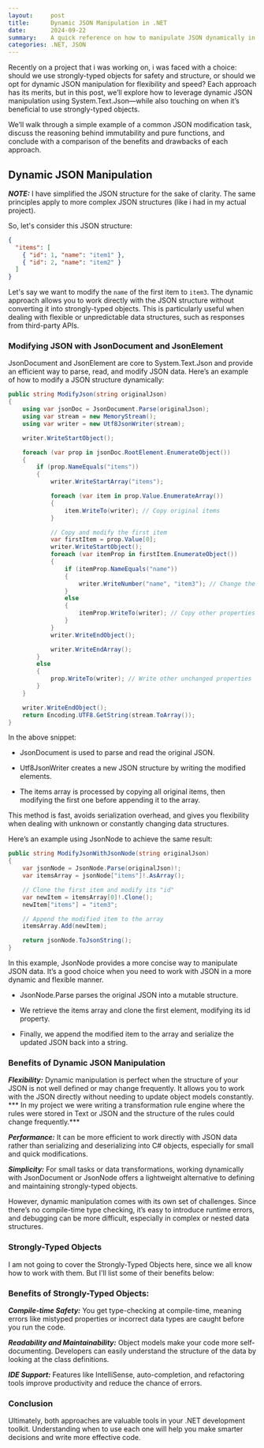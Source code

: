```yaml
---
layout:     post
title:      Dynamic JSON Manipulation in .NET
date:       2024-09-22
summary:    A quick reference on how to manipulate JSON dynamically in .NET. 
categories: .NET, JSON
---
```


Recently on a project that i was working on, i was faced with a choice: should we use strongly-typed objects for safety and structure, or should we opt for dynamic JSON manipulation for flexibility and speed? Each approach has its merits, but in this post, we’ll explore how to leverage dynamic JSON manipulation using System.Text.Json—while also touching on when it’s beneficial to use strongly-typed objects.

We’ll walk through a simple example of a common JSON modification task, discuss the reasoning behind immutability and pure functions, and conclude with a comparison of the benefits and drawbacks of each approach.

## Dynamic JSON Manipulation

***NOTE:*** I have simplified the JSON structure for the sake of clarity. The same principles apply to more complex JSON structures (like i had in my actual project).

So, let's consider this JSON structure:

~~~json
{
  "items": [
    { "id": 1, "name": "item1" },
    { "id": 2, "name": "item2" }
  ]
}
~~~

 Let's say we want to  modify the `name` of the first item to `item3`. The dynamic approach allows you to work directly with the JSON structure without converting it into strongly-typed objects. This is particularly useful when dealing with flexible or unpredictable data structures, such as responses from third-party APIs.

### Modifying JSON with JsonDocument and JsonElement

JsonDocument and JsonElement are core to System.Text.Json and provide an efficient way to parse, read, and modify JSON data. Here’s an example of how to modify a JSON structure dynamically:

~~~csharp
public string ModifyJson(string originalJson)
{
    using var jsonDoc = JsonDocument.Parse(originalJson);
    using var stream = new MemoryStream();
    using var writer = new Utf8JsonWriter(stream);

    writer.WriteStartObject();

    foreach (var prop in jsonDoc.RootElement.EnumerateObject())
    {
        if (prop.NameEquals("items"))
        {
            writer.WriteStartArray("items");

            foreach (var item in prop.Value.EnumerateArray())
            {
                item.WriteTo(writer); // Copy original items
            }

            // Copy and modify the first item
            var firstItem = prop.Value[0];
            writer.WriteStartObject();
            foreach (var itemProp in firstItem.EnumerateObject())
            {
                if (itemProp.NameEquals("name"))
                {
                    writer.WriteNumber("name", "item3"); // Change the ID
                }
                else
                {
                    itemProp.WriteTo(writer); // Copy other properties as-is
                }
            }
            writer.WriteEndObject();

            writer.WriteEndArray();
        }
        else
        {
            prop.WriteTo(writer); // Write other unchanged properties
        }
    }

    writer.WriteEndObject();
    return Encoding.UTF8.GetString(stream.ToArray());
}
~~~

In the above snippet:

- JsonDocument is used to parse and read the original JSON.

- Utf8JsonWriter creates a new JSON structure by writing the modified elements.

- The items array is processed by copying all original items, then modifying the first one before appending it to the array.

This method is fast, avoids serialization overhead, and gives you flexibility when dealing with unknown or constantly changing data structures.

Here’s an example using JsonNode to achieve the same result:

~~~csharp
public string ModifyJsonWithJsonNode(string originalJson)
{
    var jsonNode = JsonNode.Parse(originalJson)!;
    var itemsArray = jsonNode["items"]!.AsArray();

    // Clone the first item and modify its "id"
    var newItem = itemsArray[0]!.Clone();
    newItem["items"] = "item3";

    // Append the modified item to the array
    itemsArray.Add(newItem);

    return jsonNode.ToJsonString();
}
~~~

In this example, JsonNode provides a more concise way to manipulate JSON data. It’s a good choice when you need to work with JSON in a more dynamic and flexible manner.

- JsonNode.Parse parses the original JSON into a mutable structure.

- We retrieve the items array and clone the first element, modifying its id property.

- Finally, we append the modified item to the array and serialize the updated JSON back into a string.


### Benefits of Dynamic JSON Manipulation
***Flexibility:*** Dynamic manipulation is perfect when the structure of your JSON is not well defined or may change frequently. It allows you to work with the JSON directly without needing to update object models constantly. *** In my project we were writing a transformation rule engine where the rules were stored in Text or JSON and the structure of the rules could change frequently.***

***Performance:*** It can be more efficient to work directly with JSON data rather than serializing and deserializing into C# objects, especially for small and quick modifications.

***Simplicity:*** For small tasks or data transformations, working dynamically with JsonDocument or JsonNode offers a lightweight alternative to defining and maintaining strongly-typed objects.

However, dynamic manipulation comes with its own set of challenges. Since there’s no compile-time type checking, it’s easy to introduce runtime errors, and debugging can be more difficult, especially in complex or nested data structures.

### Strongly-Typed Objects

I am not going to cover the Strongly-Typed Objects here, since we all know how to work with them. But I'll list some of their benefits below:

### Benefits of Strongly-Typed Objects:

***Compile-time Safety:*** You get type-checking at compile-time, meaning errors like mistyped properties or incorrect data types are caught before you run the code.

***Readability and Maintainability:*** Object models make your code more self-documenting. Developers can easily understand the structure of the data by looking at the class definitions.

***IDE Support:*** Features like IntelliSense, auto-completion, and refactoring tools improve productivity and reduce the chance of errors.


### Conclusion
Ultimately, both approaches are valuable tools in your .NET development toolkit. Understanding when to use each one will help you make smarter decisions and write more effective code.